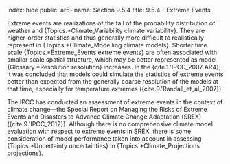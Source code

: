 index: hide
public: ar5-
name: Section 9.5.4
title: 9.5.4 - Extreme Events

Extreme events are realizations of the tail of the probability distribution of weather and {Topics.*Climate_Variability climate variability}. They are higher-order statistics and thus generally more difficult to realistically represent in {Topics.*Climate_Modelling climate models}. Shorter time scale {Topics.*Extreme_Events extreme events} are often associated with smaller scale spatial structure, which may be better represented as model {Glossary.*Resolution resolution} increases. In the {cite.1.'IPCC_2007 AR4}, it was concluded that models could simulate the statistics of extreme events better than expected from the generally coarse resolution of the models at that time, especially for temperature extremes ({cite.9.'Randall_et_al_2007}).

The IPCC has conducted an assessment of extreme events in the context of climate change—the Special Report on Managing the Risks of Extreme Events and Disasters to Advance Climate Change Adaptation (SREX) ({cite.9.'IPCC_2012}). Although there is no comprehensive climate model evaluation with respect to extreme events in SREX, there is some consideration of model performance taken into account in assessing {Topics.*Uncertainty uncertainties} in {Topics.*Climate_Projections projections}.
